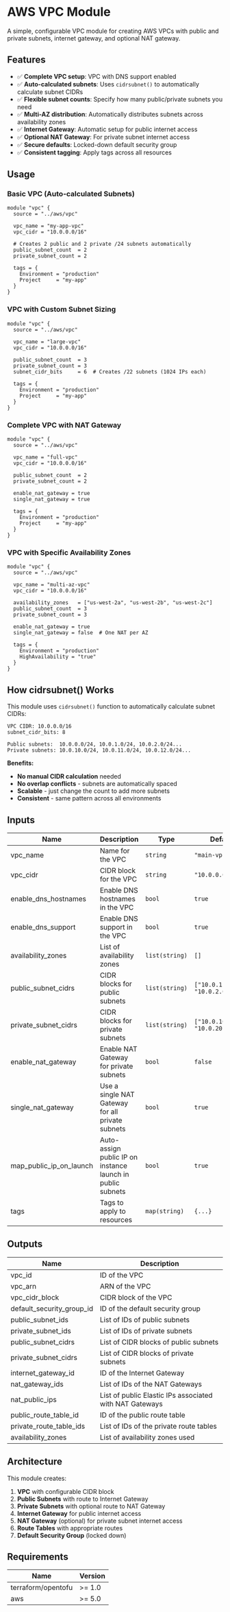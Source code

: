 # AWS VPC Module

A simple, configurable VPC module for creating AWS VPCs with public and private subnets, internet gateway, and optional NAT gateway.

## Features

- ✅ **Complete VPC setup**: VPC with DNS support enabled
- ✅ **Auto-calculated subnets**: Uses `cidrsubnet()` to automatically calculate subnet CIDRs
- ✅ **Flexible subnet counts**: Specify how many public/private subnets you need
- ✅ **Multi-AZ distribution**: Automatically distributes subnets across availability zones
- ✅ **Internet Gateway**: Automatic setup for public internet access
- ✅ **Optional NAT Gateway**: For private subnet internet access
- ✅ **Secure defaults**: Locked-down default security group
- ✅ **Consistent tagging**: Apply tags across all resources

## Usage

### Basic VPC (Auto-calculated Subnets)

```hcl
module "vpc" {
  source = "../aws/vpc"

  vpc_name = "my-app-vpc"
  vpc_cidr = "10.0.0.0/16"
  
  # Creates 2 public and 2 private /24 subnets automatically
  public_subnet_count  = 2
  private_subnet_count = 2
  
  tags = {
    Environment = "production"
    Project     = "my-app"
  }
}
```

### VPC with Custom Subnet Sizing

```hcl
module "vpc" {
  source = "../aws/vpc"

  vpc_name = "large-vpc"
  vpc_cidr = "10.0.0.0/16"
  
  public_subnet_count  = 3
  private_subnet_count = 3
  subnet_cidr_bits     = 6  # Creates /22 subnets (1024 IPs each)
  
  tags = {
    Environment = "production"
    Project     = "my-app"
  }
}
```

### Complete VPC with NAT Gateway

```hcl
module "vpc" {
  source = "../aws/vpc"

  vpc_name = "full-vpc"
  vpc_cidr = "10.0.0.0/16"
  
  public_subnet_count  = 2
  private_subnet_count = 2
  
  enable_nat_gateway = true
  single_nat_gateway = true
  
  tags = {
    Environment = "production"
    Project     = "my-app"
  }
}
```

### VPC with Specific Availability Zones

```hcl
module "vpc" {
  source = "../aws/vpc"

  vpc_name = "multi-az-vpc"
  vpc_cidr = "10.0.0.0/16"
  
  availability_zones   = ["us-west-2a", "us-west-2b", "us-west-2c"]
  public_subnet_count  = 3
  private_subnet_count = 3
  
  enable_nat_gateway = true
  single_nat_gateway = false  # One NAT per AZ
  
  tags = {
    Environment = "production"
    HighAvailability = "true"
  }
}
```

## How cidrsubnet() Works

This module uses `cidrsubnet()` function to automatically calculate subnet CIDRs:

```
VPC CIDR: 10.0.0.0/16
subnet_cidr_bits: 8

Public subnets:  10.0.0.0/24, 10.0.1.0/24, 10.0.2.0/24...
Private subnets: 10.0.10.0/24, 10.0.11.0/24, 10.0.12.0/24...
```

**Benefits:**
- **No manual CIDR calculation** needed
- **No overlap conflicts** - subnets are automatically spaced
- **Scalable** - just change the count to add more subnets
- **Consistent** - same pattern across all environments

## Inputs

| Name | Description | Type | Default | Required |
|------|-------------|------|---------|:--------:|
| vpc_name | Name for the VPC | `string` | `"main-vpc"` | no |
| vpc_cidr | CIDR block for the VPC | `string` | `"10.0.0.0/16"` | no |
| enable_dns_hostnames | Enable DNS hostnames in the VPC | `bool` | `true` | no |
| enable_dns_support | Enable DNS support in the VPC | `bool` | `true` | no |
| availability_zones | List of availability zones | `list(string)` | `[]` | no |
| public_subnet_cidrs | CIDR blocks for public subnets | `list(string)` | `["10.0.1.0/24", "10.0.2.0/24"]` | no |
| private_subnet_cidrs | CIDR blocks for private subnets | `list(string)` | `["10.0.10.0/24", "10.0.20.0/24"]` | no |
| enable_nat_gateway | Enable NAT Gateway for private subnets | `bool` | `false` | no |
| single_nat_gateway | Use a single NAT Gateway for all private subnets | `bool` | `true` | no |
| map_public_ip_on_launch | Auto-assign public IP on instance launch in public subnets | `bool` | `true` | no |
| tags | Tags to apply to resources | `map(string)` | `{...}` | no |

## Outputs

| Name | Description |
|------|-------------|
| vpc_id | ID of the VPC |
| vpc_arn | ARN of the VPC |
| vpc_cidr_block | CIDR block of the VPC |
| default_security_group_id | ID of the default security group |
| public_subnet_ids | List of IDs of public subnets |
| private_subnet_ids | List of IDs of private subnets |
| public_subnet_cidrs | List of CIDR blocks of public subnets |
| private_subnet_cidrs | List of CIDR blocks of private subnets |
| internet_gateway_id | ID of the Internet Gateway |
| nat_gateway_ids | List of IDs of the NAT Gateways |
| nat_public_ips | List of public Elastic IPs associated with NAT Gateways |
| public_route_table_id | ID of the public route table |
| private_route_table_ids | List of IDs of the private route tables |
| availability_zones | List of availability zones used |

## Architecture

This module creates:

1. **VPC** with configurable CIDR block
2. **Public Subnets** with route to Internet Gateway
3. **Private Subnets** with optional route to NAT Gateway
4. **Internet Gateway** for public internet access
5. **NAT Gateway** (optional) for private subnet internet access
6. **Route Tables** with appropriate routes
7. **Default Security Group** (locked down)

## Requirements

| Name | Version |
|------|---------|
| terraform/opentofu | >= 1.0 |
| aws | >= 5.0 |
